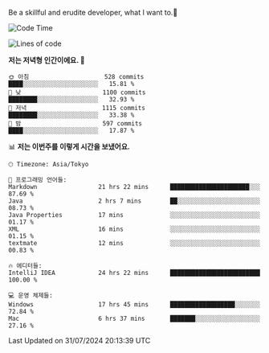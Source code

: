 Be a skillful and erudite developer, what I want to.👶

<!--START_SECTION:waka-->
![Code Time](http://img.shields.io/badge/Code%20Time-1%2C110%20hrs%2056%20mins-blue)

![Lines of code](https://img.shields.io/badge/%EC%A0%80%EB%8A%94%20%EC%97%AC%ED%83%9C%EA%B9%8C%EC%A7%80%20-2.7%20million%20%EC%A4%84%EC%9D%98%20%EC%BD%94%EB%93%9C%EB%A5%BC%20%EC%9E%91%EC%84%B1%ED%96%88%EC%96%B4%EC%9A%94.-blue)

**저는 저녁형 인간이에요. 🦉** 

```text
🌞 아침                     528 commits         ████░░░░░░░░░░░░░░░░░░░░░   15.81 % 
🌆 낮　                     1100 commits        ████████░░░░░░░░░░░░░░░░░   32.93 % 
🌃 저녁                     1115 commits        ████████░░░░░░░░░░░░░░░░░   33.38 % 
🌙 밤　                     597 commits         ████░░░░░░░░░░░░░░░░░░░░░   17.87 % 
```


📊 **저는 이번주를 이렇게 시간을 보냈어요.** 

```text
🕑︎ Timezone: Asia/Tokyo

💬 프로그래밍 언어들: 
Markdown                 21 hrs 22 mins      ██████████████████████░░░   87.69 % 
Java                     2 hrs 7 mins        ██░░░░░░░░░░░░░░░░░░░░░░░   08.73 % 
Java Properties          17 mins             ░░░░░░░░░░░░░░░░░░░░░░░░░   01.17 % 
XML                      16 mins             ░░░░░░░░░░░░░░░░░░░░░░░░░   01.15 % 
textmate                 12 mins             ░░░░░░░░░░░░░░░░░░░░░░░░░   00.83 % 

🔥 에디터들: 
IntelliJ IDEA            24 hrs 22 mins      █████████████████████████   100.00 % 

💻 운영 체제들: 
Windows                  17 hrs 45 mins      ██████████████████░░░░░░░   72.84 % 
Mac                      6 hrs 37 mins       ███████░░░░░░░░░░░░░░░░░░   27.16 % 
```


 Last Updated on 31/07/2024 20:13:39 UTC
<!--END_SECTION:waka-->
